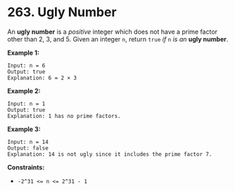 # 263. Ugly Number
An **ugly number** is a *positive* integer which does not have a prime factor other than 2, 3, and 5. Given an integer `n`, return `true` *if* `n` *is an* **ugly number**.

**Example 1:**
```
Input: n = 6
Output: true
Explanation: 6 = 2 × 3
```

**Example 2:**
```
Input: n = 1
Output: true
Explanation: 1 has no prime factors.
```

**Example 3:**
```
Input: n = 14
Output: false
Explanation: 14 is not ugly since it includes the prime factor 7.
```

**Constraints:**
- `-2^31 <= n <= 2^31 - 1`
